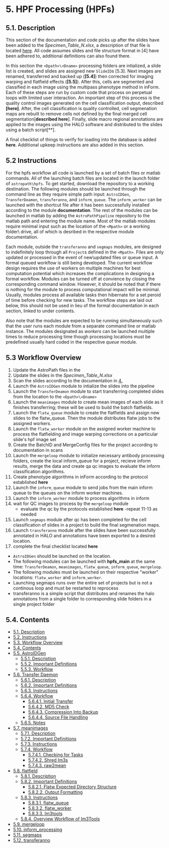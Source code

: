 # 5. HPF Processing (HPFs)
## 5.1. Description
This section of the documentation and code picks up after the slides have been added to the *Specimen_Table_N.xlsx*, a description of that file is located [here](../scans/#431-specimen_table "Title"). All code assumes slides and file structure format in [4] have been adhered to, additional definitions can also found there. 

In this section the ```<Dpath>\<Dname>``` processing folders are intialized, a slide list is created, and slides are assigned new ```SlideID```s [5.3]. Next images are renamed, transferred and backed up (**[5.4]**) then corrected for imaging warping and flatfield effects (**[5.5]**). After this, cells are segmented and classified in each image using the multipass phenotype method in inForm. Each of these steps are run by custom code that process on perpetual loops with limited user interaction. An important step of this process is the quality control images generated on the cell classification output, described **[here]**. After, the cell classification is quality controlled, cell segmenation maps are rebuilt to remove cells not defined by the final merged cell segmentation[**described here**]. Finally, slide macro regional annotations are applied to the images using the HALO software and distributed to the slides using a batch script[**]. 

A final checklist of things to verify for loading into the database is added **here**. Additional upkeep instructions are also added in this section.

## 5.2 Instructions
For the hpfs workflow all code is launched by a set of batch files or matlab commands. All of the launching batch files are located in the launch folder of ```astropath\hpfs```. To get started, download the repository to a working destination. The following modules should be launched through the command line as they require simple path input: ```AstroIDGen```, ```TransferDeamon```, ```transferanno```, and ```inform_queue```. The ```inform_worker``` can be launched with the shortcut file after it has been successfully installed according to the module **documentation**. The rest of the modules can be launched in matlab by adding the ```AstroPathPipeline``` repository to the matlab path and entering the module name. Most of the matlab modules require minimal input such as the location of the ```<Mpath>``` or a working folder\ drive, all of which is desribed in the respective module documentation. 

Each module, outside the ```transferanno``` and ```segmaps``` modules, are designed to indefinitely loop through all ```Project```s defined in the ```<Mpath>```. Files are only updated or processed in the event of new\updated files or queue input. A formal queued workflow is still being developed. The current workflow design requires the use of workers on multiple machines for best computation potential which increases the complications in designing a formal workflow. Modules can be turned off at convience by closing the corresponding command window. However, it should be noted that if there is nothing for the module to process computational impact will be minimal. Usually, modules process all available tasks then hibernate for a set peroid of time before checking for new tasks. The workflow steps are laid out below, this should not be used in lieu of the formal documentation in each section, linked to under contents.

Also note that the modules are expected to be running simultaneously such that the user runs each module from a separate command line or matlab instance. The modules designated as *workers* can be launched multiple times to reduce processing time though processing locations must be predefined usually hard coded in the respective *queue* module. 

## 5.3 Workflow Overview
1. Update the AstroPath files in the <mpath>
2. Update the slides in the *Specimen_Table_N.xlsx*
3. Scan the slides according to the documentation in [4.](../scans/#scans "Title")
4. Launch the ```AstroIDGen``` module to intialize the slides into the pipeline
5. Launch the ```TransferDeamon``` module to start transferring completed slides from the <Spath> location to the ```<Dpath>\<Dname>```
6. Launch the ```meanimages``` module to create mean images of each slide as it finishes transferring; these will be used to build the batch flatfields.
7. Launch the ```flatw_queue``` module to create the flatfields and assign new slides to the flatw_queue. Then the module distributes flatw jobs to the assigned workers.
8. Launch the ```flatw_worker``` module on the assigned worker machine to process the flatfielding and image warping corrections on a particular slide's hpf image set
9. Create the BatchID and MergeConfig files for the project according to documentation in scans
10. Launch the ```mergeloop``` module to initialize necessary antibody processing folders, create the local inform_queue for a project, recieve inform results, merge the data and create qa qc images to evaluate the inform classification algorithms.
11. Create phenotype algorithms in inForm according to the protocol established **here**
12. Launch the ```inform_queue``` module to send jobs from the main inform queue to the queues on the inform worker machines.
13. Launch the ```inform_worker``` module to process algorithms in inform
14. wait for QC images to process by the ```mergeloop``` module
    - evaluate the qc by the protocols established **here**
    -repeat 11-13 as needed
15. Launch ```segmaps``` module after qc has been completed for the cell classification of slides in a project to build the final segmenation maps.
16. Launch ```transferanno``` module after the slides have been successfully annotated in HALO and annotations have been exported to a desired location.
17. complete the final checklist located **here**

- ```AstroIDGen``` should be launched on the <Spath> location.  
- The following modules can be launched with **hpfs_main** at the same time: ```TransferDeamon```, ```meanimages```, ```flatw_queue```, ```inform_queue```, ```mergeloop```. 
- The following modules must be launched on their respective "worker" locations: ```flatw_worker``` and ```inform_worker```. 
- Launching segmaps runs over the entire set of projects but is not a continous loop and must be restarted to reprocess
- transferanno is a simple script that distributes and renames the halo annotations from a single folder to corresponding slide folders in a single project folder

## 5.4. Contents
- [5.1. Description](#51-description "Title")
- [5.2. Instructions](#52-instructions "Title")
- [5.3. Workflow Overview](#53-workflow-overview "Title")
- [5.4. Contents](#54-contents "Title")
- [5.5. AstroIDGen](AstroidGen#55-astroid-generation "Title")
  - [5.5.1. Description](AstroidGen#551-description "Title")
  - [5.5.2. Important Definitions](AstroidGen#552-important-definitions "Title")
  - [5.5.3. Workflow](AstroidGen#553-workflow "Title")
- [5.6. Transfer Daemon](TransferDaemon#56-transfer-daemon "Title")
  - [5.6.1. Description](TransferDaemon#561-description "Title")
  - [5.6.2. Important Definitions](TransferDaemon#562-important-definitions "Title")
  - [5.6.3. Instructions](TransferDaemon#563-instructions "Title")
  - [5.6.4. Workflow](TransferDaemon#564-workflow "Title")
    - [5.6.4.1. Initial Transfer](TransferDaemon#5641-initial-transfer "Title")
    - [5.6.4.2. MD5 Check](TransferDaemon#5642-md5-check "Title")
    - [5.6.4.3. Compression Into Backup](TransferDaemon#5643-compression-into-backup "Title")
    - [5.6.4.4. Source File Handling](TransferDaemon#5644-source-file-handling "Title")
  - [5.6.5. Notes](TransferDaemon#565-notes "Title") 
- [5.7. meanimages](meanimages#57-meanimages "Title")
  - [5.7.1. Description](meanimages#571-description "Title")
  - [5.7.2. Important Definitions](meanimages#572-important-definitions "Title")
  - [5.7.3. Instructions](meanimages#573-instructions "Title")
  - [5.7.4. Workflow](meanimages#574-workflow "Title")
    - [5.7.4.1. Checking for Tasks](meanimages#5741-checking-for-tasks "Title")
	- [5.7.4.2. Shred Im3s](meanimages#5742-shred-im3s "Title")
	- [5.7.4.3. raw2mean](meanimages#5743-raw2mean "Title")
- [5.8. flatfield](Flatfield#58-flatfield "Title")
  - [5.8.1. Description](Flatfield#581-description "Title")
  - [5.8.2. Important Definitions](Flatfield#582-important-definitions "Title")
    - [5.8.2.1. Flatw Expected Directory Structure](Flatfield#5821-flatw-expected-directory-structure "Title")
	- [5.8.2.2. Output Formatting](Flatfield#5822-output-formatting "Title")
  - [5.8.3. Instructions](Flatfield#583-instructions "Title")
    - [5.8.3.1. flatw_queue](Flatfield#5831-flatw_queue "Title")
	- [5.8.3.2. flatw_worker](Flatfield#5832-flatw_worker "Title")
	- [5.8.3.3. Im3tools](Flatfield#5833-im3tools "Title")
  - [5.8.4. Overview Workflow of Im3Tools](Flatfield#584-overview-workflow-of-im3tools "Title")
- [5.9. mergeloop](mergeloop#59-mergeloop "Title")
- [5.10. inform_processing](inform_processing#510-inform_processing "Title")
- [5.11. segmaps](segmaps#511-segmaps "Title")
- [5.12. transferanno](transferanno#512-transferanno "Title")